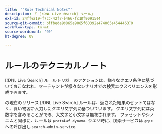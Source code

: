 ```yaml
---
title: '"Rule Technical Notes"'
description: 「 [!DNL Live Search] ルール」
exl-id: 24ff6a19-f7cd-42f7-b466-fc18f9091504
source-git-commit: bffbede99865e9085f60392e474065a454446370
workflow-type: tm+mt
source-wordcount: '90'
ht-degree: 0%

---
```


# ルールのテクニカルノート

[!DNL Live Search] ルールトリガーのアクションは、様々なクエリ条件に基づいておこなわれ、マーチャントが様々なシナリオでの検索エクスペリエンスを形成できます。

の現在のリリース [!DNL Live Search] ルールは、返された結果のセットではなく、買い物客が入力したクエリ文字列に基づいています。 クエリ文字列には英数字を含めることができ、大文字と小文字は無視されます。 ファセットやシノニムと同様に、ルールは `protobuf dynamo`. クエリ時に、検索サービスは `grpc` への呼び出し `search-admin-service`.
